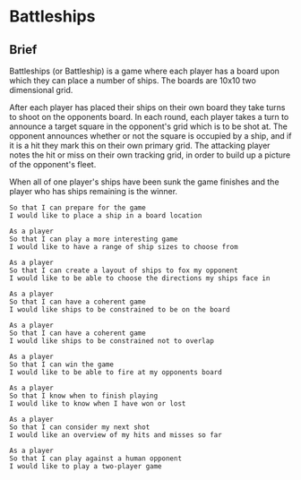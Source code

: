 Battleships
===========

Brief
-----

Battleships (or Battleship) is a game where each player has a board upon which they can place a number of ships. The boards are 10x10 two dimensional grid.

After each player has placed their ships on their own board they take turns to shoot on the opponents board. In each round, each player takes a turn to announce a target square in the opponent's grid which is to be shot at. The opponent announces whether or not the square is occupied by a ship, and if it is a hit they mark this on their own primary grid. The attacking player notes the hit or miss on their own tracking grid, in order to build up a picture of the opponent's fleet.

When all of one player's ships have been sunk the game finishes and the player who has ships remaining is the winner.

```
So that I can prepare for the game
I would like to place a ship in a board location

As a player
So that I can play a more interesting game
I would like to have a range of ship sizes to choose from

As a player
So that I can create a layout of ships to fox my opponent
I would like to be able to choose the directions my ships face in

As a player
So that I can have a coherent game
I would like ships to be constrained to be on the board

As a player
So that I can have a coherent game
I would like ships to be constrained not to overlap

As a player
So that I can win the game
I would like to be able to fire at my opponents board

As a player
So that I know when to finish playing
I would like to know when I have won or lost

As a player
So that I can consider my next shot
I would like an overview of my hits and misses so far

As a player
So that I can play against a human opponent
I would like to play a two-player game
```
